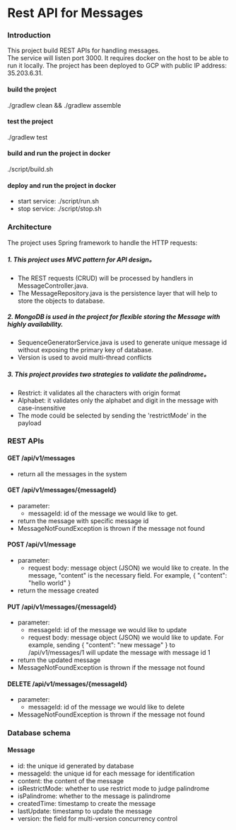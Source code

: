 # Rest API for Messages

### Introduction
This project build REST APIs for handling messages.  
The service will listen port 3000. 
It requires docker on the host to be able to run it locally.
The project has been deployed to GCP with public IP address: 35.203.6.31.
#### build the project
./gradlew clean && ./gradlew assemble 
#### test the project
./gradlew test 
#### build and run the project in docker
./script/build.sh
#### deploy and run the project in docker 
- start service: ./script/run.sh
- stop service: ./script/stop.sh

### Architecture
The project uses Spring framework to handle the HTTP requests:
##### 1. This project uses MVC pattern for API design。
- The REST requests (CRUD) will be processed by handlers in MessageController.java.
- The MessageRepository.java is the persistence layer that will help to store the objects to database. 
##### 2. MongoDB is used in the project for flexible storing the Message with highly availability.
- SequenceGeneratorService.java is used to generate unique message id without exposing the primary 
key of database.
- Version is used to avoid multi-thread conflicts
##### 3. This project provides two strategies to validate the palindrome。
- Restrict: it validates all the characters with origin format
- Alphabet: it validates only the alphabet and digit in the message with case-insensitive
- The mode could be selected by sending the 'restrictMode' in the payload

### REST APIs
#### GET /api/v1/messages
- return all the messages in the system
#### GET /api/v1/messages/{messageId}
- parameter: 
  - messageId: id of the message we would like to get.
- return the message with specific message id
- MessageNotFoundException is thrown if the message not found
#### POST /api/v1/message
- parameter: 
  - request body: message object (JSON) we would like to create. 
  In the message, "content" is the necessary field. For example, 
  { "content": "hello world" } 
- return the message created
#### PUT /api/v1/messages/{messageId}
- parameter: 
  - messageId: id of the message we would like to update
  - request body: message object (JSON) we would like to update.
   For example, sending { "content": "new message" } to 
   /api/v1/messages/1 will update the message with message id 1
- return the updated message
- MessageNotFoundException is thrown if the message not found
#### DELETE /api/v1/messages/{messageId}
- parameter: 
  - messageId: id of the message we would like to delete
- MessageNotFoundException is thrown if the message not found

### Database schema
#### Message
-   id: the unique id generated by database
-   messageId: the unique id for each message for identification
-   content: the content of the message
-   isRestrictMode: whether to use restrict mode to judge palindrome
-   isPalindrome: whether to the message is palindrome
-   createdTime: timestamp to create the message
-   lastUpdate: timestamp to update the message
-   version: the field for multi-version concurrency control
